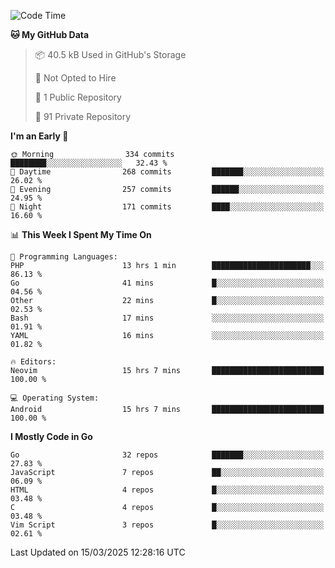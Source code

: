 
<!--START_SECTION:waka-->
![Code Time](http://img.shields.io/badge/Code%20Time-5%2C790%20hrs%2058%20mins-blue)

**🐱 My GitHub Data** 

> 📦 40.5 kB Used in GitHub's Storage 
 > 
> 🚫 Not Opted to Hire
 > 
> 📜 1 Public Repository 
 > 
> 🔑 91 Private Repository 
 > 
**I'm an Early 🐤** 

```text
🌞 Morning                334 commits         ████████░░░░░░░░░░░░░░░░░   32.43 % 
🌆 Daytime                268 commits         ███████░░░░░░░░░░░░░░░░░░   26.02 % 
🌃 Evening                257 commits         ██████░░░░░░░░░░░░░░░░░░░   24.95 % 
🌙 Night                  171 commits         ████░░░░░░░░░░░░░░░░░░░░░   16.60 % 
```


📊 **This Week I Spent My Time On** 

```text
💬 Programming Languages: 
PHP                      13 hrs 1 min        ██████████████████████░░░   86.13 % 
Go                       41 mins             █░░░░░░░░░░░░░░░░░░░░░░░░   04.56 % 
Other                    22 mins             █░░░░░░░░░░░░░░░░░░░░░░░░   02.53 % 
Bash                     17 mins             ░░░░░░░░░░░░░░░░░░░░░░░░░   01.91 % 
YAML                     16 mins             ░░░░░░░░░░░░░░░░░░░░░░░░░   01.82 % 

🔥 Editors: 
Neovim                   15 hrs 7 mins       █████████████████████████   100.00 % 

💻 Operating System: 
Android                  15 hrs 7 mins       █████████████████████████   100.00 % 
```

**I Mostly Code in Go** 

```text
Go                       32 repos            ███████░░░░░░░░░░░░░░░░░░   27.83 % 
JavaScript               7 repos             ██░░░░░░░░░░░░░░░░░░░░░░░   06.09 % 
HTML                     4 repos             █░░░░░░░░░░░░░░░░░░░░░░░░   03.48 % 
C                        4 repos             █░░░░░░░░░░░░░░░░░░░░░░░░   03.48 % 
Vim Script               3 repos             █░░░░░░░░░░░░░░░░░░░░░░░░   02.61 % 
```




 Last Updated on 15/03/2025 12:28:16 UTC
<!--END_SECTION:waka-->
